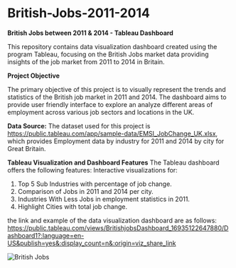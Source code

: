 # British-Jobs-2011-2014
**British Jobs between 2011 & 2014 - Tableau Dashboard**

This repository contains data visualization dashboard created using the program Tableau, focusing on the British Jobs market data providing insights of the job market from 2011 to 2014 in Britain.

**Project Objective**

The primary objective of this project is to visually represent the trends and statistics of the British job market in 2011 and 2014. The dashboard aims to provide user friendly interface to explore an analyze different areas of employment across various job sectors and locations in the UK.


**Data Source:**
The dataset used for this project is https://public.tableau.com/app/sample-data/EMSI_JobChange_UK.xlsx, which provides Employment data by industry for 2011 and 2014 by city for Great Britain. 

**Tableau Visualization and Dashboard Features**
The Tableau dashboard offers the following features:
Interactive visualizations for:
1) Top 5 Sub Industries with percentage of job change.
2) Comparison of Jobs in 2011 and 2014 per city.
3) Industries With Less Jobs in employment statistics in 2011.
4) Highlight Cities with total job change.

the link and example of the data visualization dashboard are as follows:
https://public.tableau.com/views/BritishjobsDashboard_16935122647880/Dashboard1?:language=en-US&publish=yes&:display_count=n&:origin=viz_share_link

![British Jobs](https://github.com/Vidhisha015/British-Jobs-2011-2014/assets/142215081/7b83f095-23d4-4f6f-8848-66ebe9bda399)
